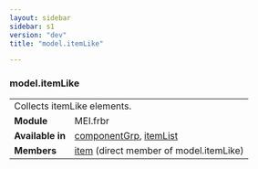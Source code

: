 ```yaml
---
layout: sidebar
sidebar: s1
version: "dev"
title: "model.itemLike"

---
```


<div class="classSpec model">
   <h3 id="model.itemLike">model.itemLike</h3>
   <table class="wovenodd">
      <tr>
         <td colspan="2" class="wovenodd-col2">Collects itemLike elements.</td>
      </tr>
      <tr>
         <td class="wovenodd-col1"><strong>Module</strong></td>
         <td class="wovenodd-col2">MEI.frbr</td>
      </tr>
      <tr>
         <td class="wovenodd-col1"><strong>Available in</strong></td>
         <td class="wovenodd-col2">
            <div class="parent">
               <div><a class="link_odd_elementSpec" href="{{ site.baseurl }}/{{ page.version }}/elements/componentgrp.html">componentGrp</a>, <a class="link_odd_elementSpec" href="{{ site.baseurl }}/{{ page.version }}/elements/itemlist.html">itemList</a></div>
            </div>
         </td>
      </tr>
      <tr>
         <td class="wovenodd-col1"><strong>Members</strong></td>
         <td class="wovenodd-col2">
            <div class="parent">
               <div><a class="link_odd_elementSpec" href="{{ site.baseurl }}/{{ page.version }}/elements/item.html">item</a> (direct member of model.itemLike)
               </div>
            </div>
         </td>
      </tr>
   </table>
</div>